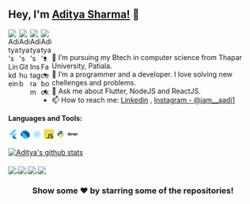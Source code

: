 ## Hey, I'm [Aditya Sharma!](https://adityasharma.tech) 👋

<a href="https://www.linkedin.com/in/adityasharmalinkin">
  <img align="left" alt="Aditya's Linkdein" width="22px" src="https://cdn.jsdelivr.net/npm/simple-icons@v3/icons/linkedin.svg" />
</a>
<a href="https://github.com/Aadiyaara">
  <img align="left" alt="Aditya's Github" width="22px" src="https://cdn.jsdelivr.net/npm/simple-icons@v3/icons/github.svg" />
</a>
<a href="https://www.instagram.com/iam__aadi1_">
  <img align="left" alt="Aditya's Instagram" width="22px" src="https://cdn.jsdelivr.net/npm/simple-icons@v3/icons/instagram.svg" />
</a>
<a href="https://www.facebook.com/AadiSharma99">
  <img align="left" alt="Aditya's Facebook" width="22px" src="https://cdn.jsdelivr.net/npm/simple-icons@v3/icons/facebook.svg" />
</a>

<br/>
<br/>



- 📕 I’m pursuing my Btech in computer science from Thapar University, Patiala.
- 👯 I’m a programmer and a developer. I love solving new chellenges and problems. 
- 💬 Ask me about Flutter, NodeJS and ReactJS.
- 📫 How to reach me: [Linkedin](https://www.linkedin.com/in/adityasharmalinkin) , [Instagram - @iam__aadi1](https://www.instagram.com/iam__aadi1_)




**Languages and Tools:**  

<code><img height="20" src="https://raw.githubusercontent.com/github/explore/80688e429a7d4ef2fca1e82350fe8e3517d3494d/topics/flutter/flutter.png"></code>
<code><img height="20" src="https://raw.githubusercontent.com/github/explore/80688e429a7d4ef2fca1e82350fe8e3517d3494d/topics/dart/dart.png"></code>
<code><img height="20" src="https://raw.githubusercontent.com/github/explore/80688e429a7d4ef2fca1e82350fe8e3517d3494d/topics/react/react.png"></code>
<code><img height="20" src="https://raw.githubusercontent.com/github/explore/80688e429a7d4ef2fca1e82350fe8e3517d3494d/topics/javascript/javascript.png"></code>
<code><img height="20" src="https://raw.githubusercontent.com/github/explore/80688e429a7d4ef2fca1e82350fe8e3517d3494d/topics/python/python.png"></code>
<code><img height="20" src="https://raw.githubusercontent.com/github/explore/80688e429a7d4ef2fca1e82350fe8e3517d3494d/topics/django/django.png"></code>    


<a href="https://github.com/aadiyaara">
 <img align="center" src="https://github-readme-stats.vercel.app/api?username=aadiyaara&show_icons=true&theme=dracula&line_height=27" alt="Aditya's github stats"/>
</a>
<br/>
<br/>
<a href="https://github.com/aadiyaara/ninjaproject">
  <img align="center" src="https://github-readme-stats.vercel.app/api/pin/?username=aadiyaara&repo=ninjaproject&theme=dark" />

</a>
<a href="https://github.com/aadiyaara/doubtoutbackend">
 <img align="center" src="https://github-readme-stats.vercel.app/api/pin/?username=aadiyaara&repo=doubtoutbackend&theme=dark" />
</a>
<a href="https://github.com/aadiyaara/attendance_app">
 <img align="center" src="https://github-readme-stats.vercel.app/api/pin/?username=aadiyaara&repo=attendance_app&theme=dark" />
</a>
<a href="https://github.com/aadiyaara/bajajhealth-app">
 <img align="center" src="https://github-readme-stats.vercel.app/api/pin/?username=aadiyaara&repo=bajajhealth-app&theme=dark" />
</a>

<div align="center">

### Show some ❤️ by starring some of the repositories!

</div>
